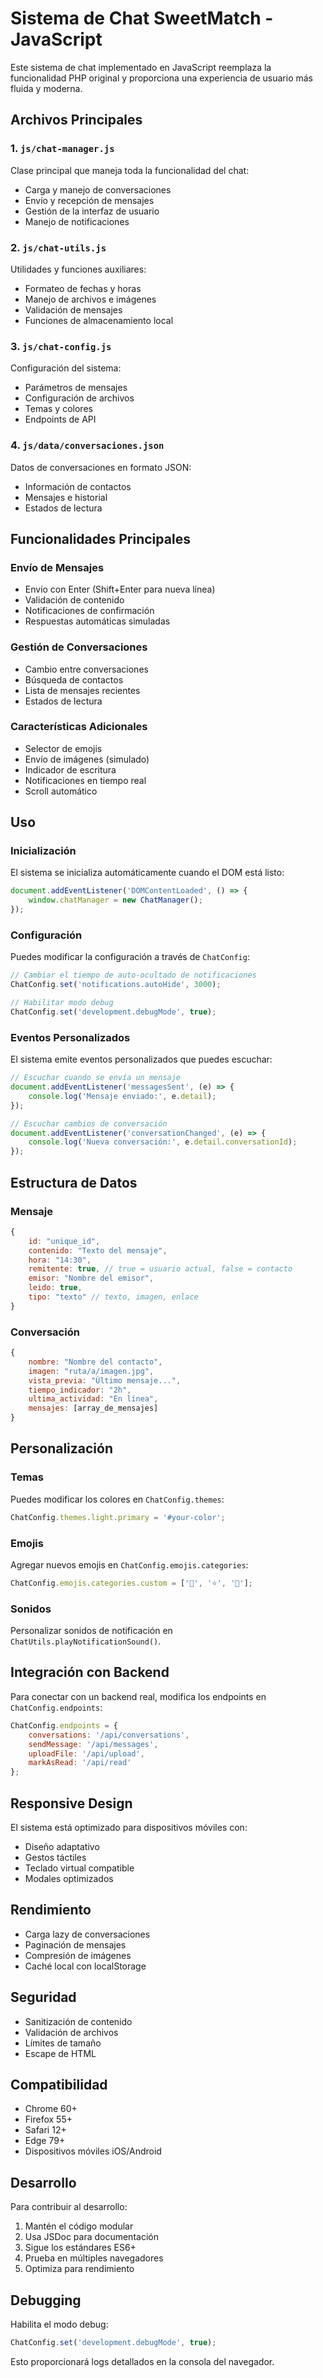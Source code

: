 # Sistema de Chat SweetMatch - JavaScript

Este sistema de chat implementado en JavaScript reemplaza la funcionalidad PHP original y proporciona una experiencia de usuario más fluida y moderna.

## Archivos Principales

### 1. `js/chat-manager.js`
Clase principal que maneja toda la funcionalidad del chat:
- Carga y manejo de conversaciones
- Envío y recepción de mensajes
- Gestión de la interfaz de usuario
- Manejo de notificaciones

### 2. `js/chat-utils.js`
Utilidades y funciones auxiliares:
- Formateo de fechas y horas
- Manejo de archivos e imágenes
- Validación de mensajes
- Funciones de almacenamiento local

### 3. `js/chat-config.js`
Configuración del sistema:
- Parámetros de mensajes
- Configuración de archivos
- Temas y colores
- Endpoints de API

### 4. `js/data/conversaciones.json`
Datos de conversaciones en formato JSON:
- Información de contactos
- Mensajes e historial
- Estados de lectura

## Funcionalidades Principales

### Envío de Mensajes
- Envío con Enter (Shift+Enter para nueva línea)
- Validación de contenido
- Notificaciones de confirmación
- Respuestas automáticas simuladas

### Gestión de Conversaciones
- Cambio entre conversaciones
- Búsqueda de contactos
- Lista de mensajes recientes
- Estados de lectura

### Características Adicionales
- Selector de emojis
- Envío de imágenes (simulado)
- Indicador de escritura
- Notificaciones en tiempo real
- Scroll automático

## Uso

### Inicialización
El sistema se inicializa automáticamente cuando el DOM está listo:

```javascript
document.addEventListener('DOMContentLoaded', () => {
    window.chatManager = new ChatManager();
});
```

### Configuración
Puedes modificar la configuración a través de `ChatConfig`:

```javascript
// Cambiar el tiempo de auto-ocultado de notificaciones
ChatConfig.set('notifications.autoHide', 3000);

// Habilitar modo debug
ChatConfig.set('development.debugMode', true);
```

### Eventos Personalizados
El sistema emite eventos personalizados que puedes escuchar:

```javascript
// Escuchar cuando se envía un mensaje
document.addEventListener('messagesSent', (e) => {
    console.log('Mensaje enviado:', e.detail);
});

// Escuchar cambios de conversación
document.addEventListener('conversationChanged', (e) => {
    console.log('Nueva conversación:', e.detail.conversationId);
});
```

## Estructura de Datos

### Mensaje
```javascript
{
    id: "unique_id",
    contenido: "Texto del mensaje",
    hora: "14:30",
    remitente: true, // true = usuario actual, false = contacto
    emisor: "Nombre del emisor",
    leido: true,
    tipo: "texto" // texto, imagen, enlace
}
```

### Conversación
```javascript
{
    nombre: "Nombre del contacto",
    imagen: "ruta/a/imagen.jpg",
    vista_previa: "Último mensaje...",
    tiempo_indicador: "2h",
    ultima_actividad: "En línea",
    mensajes: [array_de_mensajes]
}
```

## Personalización

### Temas
Puedes modificar los colores en `ChatConfig.themes`:

```javascript
ChatConfig.themes.light.primary = '#your-color';
```

### Emojis
Agregar nuevos emojis en `ChatConfig.emojis.categories`:

```javascript
ChatConfig.emojis.categories.custom = ['🚀', '⭐', '🎯'];
```

### Sonidos
Personalizar sonidos de notificación en `ChatUtils.playNotificationSound()`.

## Integración con Backend

Para conectar con un backend real, modifica los endpoints en `ChatConfig.endpoints`:

```javascript
ChatConfig.endpoints = {
    conversations: '/api/conversations',
    sendMessage: '/api/messages',
    uploadFile: '/api/upload',
    markAsRead: '/api/read'
};
```

## Responsive Design

El sistema está optimizado para dispositivos móviles con:
- Diseño adaptativo
- Gestos táctiles
- Teclado virtual compatible
- Modales optimizados

## Rendimiento

- Carga lazy de conversaciones
- Paginación de mensajes
- Compresión de imágenes
- Caché local con localStorage

## Seguridad

- Sanitización de contenido
- Validación de archivos
- Límites de tamaño
- Escape de HTML

## Compatibilidad

- Chrome 60+
- Firefox 55+
- Safari 12+
- Edge 79+
- Dispositivos móviles iOS/Android

## Desarrollo

Para contribuir al desarrollo:

1. Mantén el código modular
2. Usa JSDoc para documentación
3. Sigue los estándares ES6+
4. Prueba en múltiples navegadores
5. Optimiza para rendimiento

## Debugging

Habilita el modo debug:

```javascript
ChatConfig.set('development.debugMode', true);
```

Esto proporcionará logs detallados en la consola del navegador.
